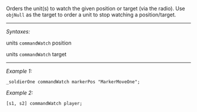 Orders the unit(s) to watch the given position or target (via the radio). Use `objNull` as the target to order a unit to stop watching a position/target.


---
*Syntaxes:*

units `commandWatch` position

units `commandWatch` target

---
*Example 1:*

```sqf
_soldierOne commandWatch markerPos "MarkerMoveOne";
```

*Example 2:*

```sqf
[s1, s2] commandWatch player;
```